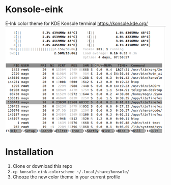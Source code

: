 # Konsole-eink
E-Ink color theme for KDE Konsole terminal https://konsole.kde.org/
![demo](./demo.png)
 
# Installation
1. Clone or download this repo
2. `cp konsole-eink.colorscheme ~/.local/share/konsole/`
3. Chooze the new color theme in your current profile
